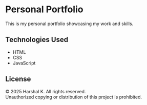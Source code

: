 # Personal Portfolio

This is my personal portfolio showcasing my work and skills.  

## Technologies Used

- HTML  
- CSS  
- JavaScript  

## License  

© 2025 Harshal K. All rights reserved.  
Unauthorized copying or distribution of this project is prohibited.  
